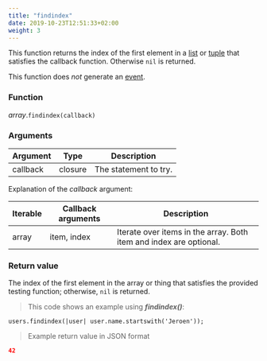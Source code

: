 ```yaml
---
title: "findindex"
date: 2019-10-23T12:51:33+02:00
weight: 3
---
```


This function returns the index of the first element in a [list](../../list) or [tuple](../../tuple) that satisfies the callback function.
Otherwise `nil` is returned.

This function does *not* generate an [event](../../../events).

### Function
*array*.`findindex(callback)`

### Arguments
Argument | Type | Description
-------- | ---- | -----------
callback | closure | The statement to try.

Explanation of the *callback* argument:

Iterable | Callback arguments | Description
-------- | -------- | -----------
array | item, index | Iterate over items in the array. Both item and index are optional.


### Return value
The index of the first element in the array or thing that satisfies the provided testing function;
otherwise, `nil` is returned.

> This code shows an example using ***findindex()***:

```thingsdb,syntax_only
users.findindex(|user| user.name.startswith('Jeroen'));
```

> Example return value in JSON format

```json
42
```
